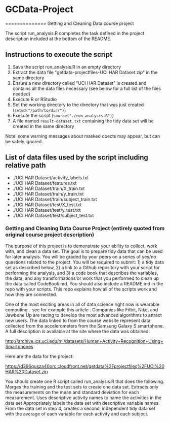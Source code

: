 # GCData-Project
==============
Getting and Cleaning Data course project

The script run_analysis.R completes the task defined in the project description included at the bottom of the README.

## Instructions to execute the script
1. Save the script run_analysis.R in an empty directory
2. Extract the data file "getdata-projectfiles-UCI HAR Dataset.zip" in the same directory
3. Ensure a new directory called "UCI HAR Dataset" is created and contains all the data files necessary (see below for a full list of the files needed)
4. Execute R or RStudio
5. Set the working directory to the directory that was just created (`setwd("/path/to/dir/")`)
6. Execute the script (`source("./run_analysis.R")`)
7. A file named `result-dataset.txt` containing the tidy data set will be created in the same directory

Note: some warning messages about masked obects may appear, but can be safely ignored.

## List of data files used by the script including relative path
* ./UCI HAR Dataset/activity_labels.txt
* ./UCI HAR Dataset/features.txt
* ./UCI HAR Dataset/train/X_train.txt
* ./UCI HAR Dataset/train/y_train.txt
* ./UCI HAR Dataset/train/subject_train.txt
* ./UCI HAR Dataset/test/X_test.txt
* ./UCI HAR Dataset/test/y_test.txt
* ./UCI HAR Dataset/test/subject_test.txt

### Getting and Cleaning Data Course Project (entirely quoted from original course project description)
The purpose of this project is to demonstrate your ability to collect, work with, and clean a data set. The goal is to prepare tidy data that can be used for later analysis. You will be graded by your peers on a series of yes/no questions related to the project. You will be required to submit: 1) a tidy data set as described below, 2) a link to a Github repository with your script for performing the analysis, and 3) a code book that describes the variables, the data, and any transformations or work that you performed to clean up the data called CodeBook.md. You should also include a README.md in the repo with your scripts. This repo explains how all of the scripts work and how they are connected.  

One of the most exciting areas in all of data science right now is wearable computing - see for example this article . Companies like Fitbit, Nike, and Jawbone Up are racing to develop the most advanced algorithms to attract new users. The data linked to from the course website represent data collected from the accelerometers from the Samsung Galaxy S smartphone. A full description is available at the site where the data was obtained: 

http://archive.ics.uci.edu/ml/datasets/Human+Activity+Recognition+Using+Smartphones 

Here are the data for the project: 

https://d396qusza40orc.cloudfront.net/getdata%2Fprojectfiles%2FUCI%20HAR%20Dataset.zip 

 You should create one R script called run_analysis.R that does the following. 
Merges the training and the test sets to create one data set.
Extracts only the measurements on the mean and standard deviation for each measurement. 
Uses descriptive activity names to name the activities in the data set
Appropriately labels the data set with descriptive variable names. 
From the data set in step 4, creates a second, independent tidy data set with the average of each variable for each activity and each subject.
